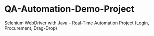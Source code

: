 # QA-Automation-Demo-Project
Selenium WebDriver with Java – Real-Time Automation Project (Login, Procurement, Drag-Drop)
